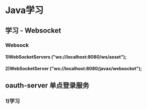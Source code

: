 # Java学习
##  学习 - Websocket 
###  Websock
#### 1)WebSocketServers  ("ws://localhost:8080/ws/asset");
#### 2)WebSocketServer  ("ws://localhost:8080/javax/websocket");
## oauth-server  单点登录服务
### 1)学习